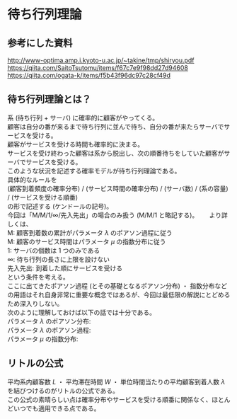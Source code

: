 # 待ち行列理論
## 参考にした資料
http://www-optima.amp.i.kyoto-u.ac.jp/~takine/tmp/shiryou.pdf  
https://qiita.com/SaitoTsutomu/items/f67c7e9f98dd27d94608  
https://qiita.com/ogata-k/items/f5b43f96dc97c28cf49d  

## 待ち行列理論とは？
系 (待ち行列 + サーバ) に確率的に顧客がやってくる。  
顧客は自分の番が来るまで待ち行列に並んで待ち、自分の番が来たらサーバでサービスを受ける。  
顧客がサービスを受ける時間も確率的に決まる。  
サービスを受け終わった顧客は系から脱出し、次の順番待ちをしていた顧客がサーバでサービスを受ける。  
このような状況を記述する確率モデルが待ち行列理論である。  
具体的なルールを  
(顧客到着頻度の確率分布) / (サービス時間の確率分布) / (サーバ数) / (系の容量) / (サービスを受ける順番)  
の形で記述する (ケンドールの記号)。  
今回は「M/M/1/∞/先入先出」の場合のみ扱う (M/M/1 と略記する)。　　
より詳しくは、  
M: 顧客到着数の累計がパラメータ $λ$ のポアソン過程に従う  
M: 顧客のサービス時間はパラメータ $μ$ の指数分布に従う  
1: サーバの個数は 1 つのみである  
∞: 待ち行列の長さに上限を設けない  
先入先出: 到着した順にサービスを受ける  
という条件を考える。  
ここに出てきたポアソン過程 (とその基礎となるポアソン分布) ・ 指数分布などの用語はそれ自身非常に重要な概念ではあるが、今回は最低限の解説にとどめるため深入りしない。  
次のように理解しておけば以下の話では十分である。  
パラメータ $λ$ のポアソン分布:   
パラメータ $λ$ のポアソン過程:   
パラメータ $μ$ の指数分布:   
## リトルの公式
平均系内顧客数 $L$ ・ 平均滞在時間 $W$ ・ 単位時間当たりの平均顧客到着人数 $λ$ を結びつけるのがリトルの公式である。  
この公式の素晴らしい点は確率分布やサービスを受ける順番に関係なく、ほとんどいつでも適用できる点である。
